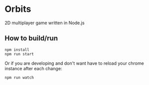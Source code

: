 # Orbits
2D multiplayer game written in Node.js 

## How to build/run
```
npm install
npm run start
```
Or if you are developing and don't want have to reload your chrome instance after each change:
```
npm run watch
```
